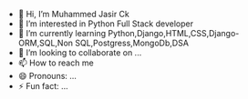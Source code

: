 - 👋 Hi, I’m Muhammed Jasir Ck
- 👀 I’m interested in Python Full Stack developer
- 🌱 I’m currently learning Python,Django,HTML,CSS,Django-ORM,SQL,Non SQL,Postgress,MongoDb,DSA
- 💞️ I’m looking to collaborate on ...
- 📫 How to reach me 
- 😄 Pronouns: ...
- ⚡ Fun fact: ...

<!---
jasirck/jasirck is a ✨ special ✨ repository because its `README.md` (this file) appears on your GitHub profile.
You can click the Preview link to take a look at your changes.
--->
